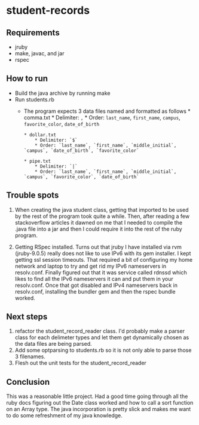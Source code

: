 # student-records

## Requirements
* jruby
* make, javac, and jar
* rspec

## How to run
* Build the java archive by running make
* Run students.rb
  * The program expects 3 data files named and formatted as follows
        * comma.txt
            * Delimiter: `,`
            * Order: `last_name`, `first_name`, `campus`, `favorite_color`, `date_of_birth`

        * dollar.txt
            * Delimiter: `$`
            * Order: `last_name`, `first_name`, `middle_initial`, `campus`, `date_of_birth`, `favorite_color`

        * pipe.txt
            * Delimiter: `|`
            * Order: `last_name`, `first_name`, `middle_initial`, `campus`, `favorite_color`, `date_of_birth`

## Trouble spots
1. When creating the java student class, getting that imported to be
used by the rest of the program took quite a while.  Then, after reading
a few stackoverflow articles it dawned on me that I needed to compile
the .java file into a jar and then I could require it into the rest of
the ruby program.

2. Getting RSpec installed.  Turns out that jruby I have installed via
   rvm (jruby-9.0.5) really does not like to use IPv6 with its gem
installer.  I kept getting ssl session timeouts.  That required a bit of configuring my home network and laptop to try and get rid my IPv6 nameservers in resolv.conf.  Finally figured out that it was service called rdnssd which likes to find all the IPv6 nameservers it can and put them in your resolv.conf.  Once that
got disabled and IPv4 nameservers back in resolv.conf, installing the
bundler gem and then the rspec bundle worked.

## Next steps
1. refactor the student_record_reader class.  I'd probably make a parser
   class for each delimeter types and let them get dynamically chosen as
the data files are being parsed.
2. Add some optparsing to students.rb so it is not only able to parse
   those 3 filenames.
3. Flesh out the unit tests for the student_record_reader

## Conclusion
This was a reasonable little project.  Had a good time going through all
the ruby docs figuring out the Date class worked and how to call a sort
function on an Array type.  The java incorporation is pretty slick and
makes me want to do some refreshment of my java knowledge.

